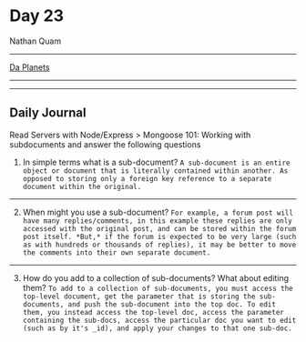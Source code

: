 # Day 23
Nathan Quam

---

[Da Planets](https://github.com/NathanMQuam/Da-Planets)

---
---

## Daily Journal

Read Servers with Node/Express > Mongoose 101: Working with subdocuments and answer the following questions

1. In simple terms what is a sub-document?
`A sub-document is an entire object or document that is literally contained within another. As opposed to storing only a foreign key reference to a separate document within the original.`
---

2. When might you use a sub-document?
`For example, a forum post will have many replies/comments, in this example these replies are only accessed with the original post, and can be stored within the forum post itself. *But,* if the forum is expected to be very large (such as with hundreds or thousands of replies), it may be better to move the comments into their own separate document.`
---

3. How do you add to a collection of sub-documents? What about editing them?
`To add to a collection of sub-documents, you must access the top-level document, get the parameter that is storing the sub-documents, and push the sub-document into the top doc. To edit them, you instead access the top-level doc, access the parameter containing the sub-docs, access the particular doc you want to edit (such as by it's _id), and apply your changes to that one sub-doc.`